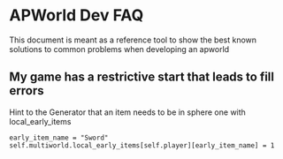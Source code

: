 # APWorld Dev FAQ

This document is meant as a reference tool to show the best known solutions to common problems when developing an apworld

## My game has a restrictive start that leads to fill errors


Hint to the Generator that an item needs to be in sphere one with local_early_items
```
early_item_name = "Sword"
self.multiworld.local_early_items[self.player][early_item_name] = 1
```